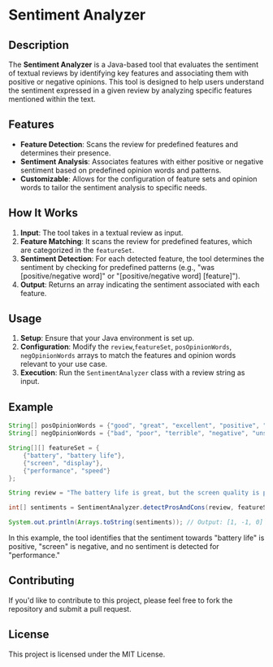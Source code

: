 # Sentiment Analyzer

## Description

The **Sentiment Analyzer** is a Java-based tool that evaluates the sentiment of textual reviews by identifying key features and associating them with positive or negative opinions. This tool is designed to help users understand the sentiment expressed in a given review by analyzing specific features mentioned within the text.

## Features

- **Feature Detection**: Scans the review for predefined features and determines their presence.
- **Sentiment Analysis**: Associates features with either positive or negative sentiment based on predefined opinion words and patterns.
- **Customizable**: Allows for the configuration of feature sets and opinion words to tailor the sentiment analysis to specific needs.

## How It Works

1. **Input**: The tool takes in a textual review as input.
2. **Feature Matching**: It scans the review for predefined features, which are categorized in the `featureSet`.
3. **Sentiment Detection**: For each detected feature, the tool determines the sentiment by checking for predefined patterns (e.g., "was [positive/negative word]" or "[positive/negative word] [feature]").
4. **Output**: Returns an array indicating the sentiment associated with each feature.

## Usage

1. **Setup**: Ensure that your Java environment is set up.
2. **Configuration**: Modify the `review`,`featureSet`, `posOpinionWords`,  `negOpinionWords` arrays to match the features and opinion words relevant to your use case.
3. **Execution**: Run the `SentimentAnalyzer` class with a review string as input.

## Example

```java
String[] posOpinionWords = {"good", "great", "excellent", "positive", "satisfactory"};
String[] negOpinionWords = {"bad", "poor", "terrible", "negative", "unsatisfactory"};

String[][] featureSet = {
    {"battery", "battery life"},
    {"screen", "display"},
    {"performance", "speed"}
};

String review = "The battery life is great, but the screen quality is poor.";

int[] sentiments = SentimentAnalyzer.detectProsAndCons(review, featureSet, posOpinionWords, negOpinionWords);

System.out.println(Arrays.toString(sentiments)); // Output: [1, -1, 0]
```

In this example, the tool identifies that the sentiment towards "battery life" is positive, "screen" is negative, and no sentiment is detected for "performance."

## Contributing

If you'd like to contribute to this project, please feel free to fork the repository and submit a pull request.

## License

This project is licensed under the MIT License.
